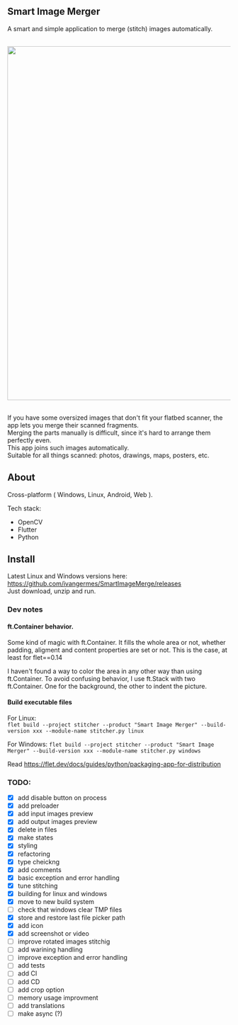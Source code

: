 
## Smart Image Merger

A smart and simple application to merge (stitch) images automatically.  

<br/>
<img src='https://github.com/ivangermes/SmartImageMerge/assets/645880/6be3f54d-aeed-426b-98ef-2d1588f51de4' width='800'>
<br/><br/>

If you have some oversized images that don't fit your flatbed scanner, the app lets you merge their scanned fragments.  
Merging the parts manually is difficult, since it's hard to arrange them perfectly even.   
This app joins such images automatically.  
Suitable for all things scanned: photos, drawings, maps, posters, etc.   


## About
Cross-platform ( Windows, Linux, Android, Web ).

Tech stack:
- OpenCV
- Flutter
- Python

## Install

Latest Linux and Windows versions here: https://github.com/ivangermes/SmartImageMerge/releases  
Just download, unzip and run.


### Dev notes
#### ft.Container behavior.

Some kind of magic with ft.Container.
It fills the whole area or not, whether padding, aligment and content properties are set or not.
This is the case, at least for flet==0.14

I haven't found a way to color the area in any other way than using ft.Container.
To avoid confusing behavior, I use ft.Stack with two ft.Container. One for the background, the other to indent the picture.

#### Build executable files

For Linux:  
`flet build --project stitcher --product "Smart Image Merger" --build-version xxx --module-name stitcher.py linux`

For Windows:
`flet build --project stitcher --product "Smart Image Merger" --build-version xxx --module-name stitcher.py windows`

Read https://flet.dev/docs/guides/python/packaging-app-for-distribution


### TODO:

- [x] add disable button on process
- [x] add preloader
- [x] add input images preview
- [x] add output images preview
- [x] delete in files
- [x] make states
- [x] styling
- [x] refactoring
- [x] type cheickng
- [x] add comments
- [x] basic exception and error handling
- [x] tune stitching
- [x] building for linux and windows
- [x] move to new build system
- [ ] check that windows clear TMP files
- [x] store and restore last file picker path
- [x] add icon
- [x] add screenshot or video
- [ ] improve rotated images stitchig
- [ ] add warining handling
- [ ] improve exception and error handling
- [ ] add tests
- [ ] add CI
- [ ] add CD
- [ ] add crop option
- [ ] memory usage improvment
- [ ] add translations
- [ ] make async (?)
